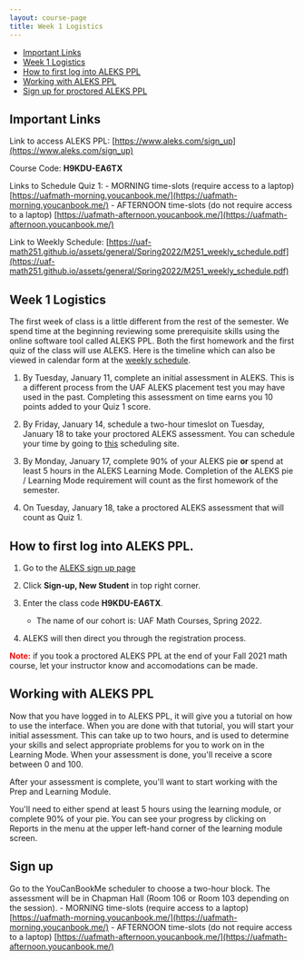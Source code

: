 ```yaml
---
layout: course-page
title: Week 1 Logistics
---
```


* [Important Links](#important-links)
* [Week 1 Logistics](#week-1-logistics)
* [How to first log into ALEKS PPL](#how-to-first-log-into-aleks-ppl)
* [Working with ALEKS PPL](#working-with-aleks-ppl)
* [Sign up for proctored ALEKS PPL](#sign-up)

## Important Links

Link to access ALEKS PPL: [https://www.aleks.com/sign_up](https://www.aleks.com/sign_up)

Course Code: **H9KDU-EA6TX**

Links to Schedule Quiz 1: 
	- MORNING time-slots (require access to a laptop) [https://uafmath-morning.youcanbook.me/](https://uafmath-morning.youcanbook.me/)
	- AFTERNOON time-slots (do not require access to a laptop) [https://uafmath-afternoon.youcanbook.me/](https://uafmath-afternoon.youcanbook.me/)

Link to Weekly Schedule: [https://uaf-math251.github.io/assets/general/Spring2022/M251_weekly_schedule.pdf](https://uaf-math251.github.io/assets/general/Spring2022/M251_weekly_schedule.pdf)

## Week 1 Logistics

The first week of class is a little different from the rest of the semester. We spend time at the beginning reviewing some prerequisite skills using the online software tool called ALEKS PPL. Both the first homework and the first quiz of the class will use ALEKS.  Here is the timeline which can also be viewed in calendar form at the [weekly schedule](https://uaf-math251.github.io/assets/general/Spring2022/M251_weekly_schedule.pdf).

1. By Tuesday, January 11, complete an initial assessment in ALEKS.  This is a different process from the 
   UAF ALEKS placement test you may have used in the past. Completing this assessment on time earns you 10 points added to your Quiz 1 score.
 
2. By Friday, January 14, schedule a two-hour timeslot on Tuesday, January 18 to take your proctored ALEKS assessment. You can schedule your time by going to [this](https://uafmath.youcanbook.me/) scheduling site.

3. By Monday, January 17, complete 90% of your ALEKS pie **or** spend at least 5 hours in the ALEKS Learning Mode. Completion of the ALEKS pie / Learning Mode requirement will count as the first homework of the semester.

4. On Tuesday, January 18, take a proctored ALEKS assessment that will count as Quiz 1.  



## How to first log into ALEKS PPL.

1. Go to the [ALEKS sign up page](https://www.aleks.com/sign_up) 
 
2. Click **Sign-up, New Student** in top right corner.
 
3. Enter the class code **H9KDU-EA6TX**.

	* The name of our cohort is: UAF Math Courses, Spring 2022.
	
	
4. ALEKS will then direct you through the registration process. 


<span style="color:red">**Note:**</span> if you took a proctored ALEKS PPL at the end of your Fall 2021 math course, let your instructor know and accomodations can be made.


## Working with ALEKS PPL

Now that you have logged in to ALEKS PPL, it will give you a tutorial on how to use the interface.  When you are done with that tutorial, you will start your initial assessment.  This can take up to two hours, and is used to determine your skills and select appropriate problems for you to work on in the Learning Mode.  When your assessment is done, you'll receive a score between 0 and 100.

After your assessment is complete, you'll want to start working with the Prep and Learning Module.

You'll need to either spend at least 5 hours using the learning module, or complete 90% of your pie.  You can see your progress by clicking on Reports in the menu at the upper left-hand corner of the learning module screen.

## Sign up

Go to the YouCanBookMe scheduler to choose a two-hour block. The assessment will be in Chapman Hall (Room 106 or Room 103 depending on the session).
	- MORNING time-slots (require access to a laptop) [https://uafmath-morning.youcanbook.me/](https://uafmath-morning.youcanbook.me/)
	- AFTERNOON time-slots (do not require access to a laptop) [https://uafmath-afternoon.youcanbook.me/](https://uafmath-afternoon.youcanbook.me/)



